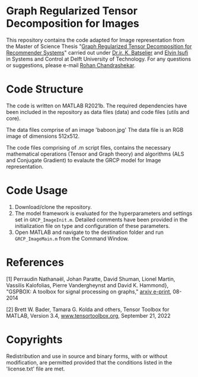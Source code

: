 # Graph Regularized Tensor Decomposition for Images

This repository contains the code adapted for Image representation from the Master of Science Thesis "[Graph Regularized Tensor Decomposition for Recommender Systems](https://github.com/calm-rc/Graph-Regularized-Tensor-Decomposition-for-Recommender-Systems)" carried out under [Dr.ir. K. Batselier](https://www.tudelft.nl/staff/k.batselier/?cHash=bc8a8a032dbc0c2e49df471ee3538c27) and [Elvin Isufi](https://www.tudelft.nl/ewi/over-de-faculteit/afdelingen/intelligent-systems/multimedia-computing/people/elvin-isufi) in Systems and Control at Delft University of Technology. For any questions or suggestions, please e-mail [Rohan Chandrashekar](R.Chandrashekar@student.tudelft.nl).

# Code Structure 

The code is written on MATLAB R2021b. The required dependencies have been included in the repository as data files (data) and code files (utils and core). 

The data files comprise of an image 'baboon.jpg' The data file is an RGB image of dimensions 512x512.

The code files comprising of .m script files, contains the necessary mathematical operations (Tensor and Graph theory) and algorithms (ALS and Conjugate Gradient) to evalaute the GRCP model for Image representation.  

# Code Usage 

1. Download/clone the repository. 
2. The model framework is evaluated for the hyperparameters and settings set in `GRCP_ImageInit.m`. Detailed comments have been provided in the initialization file on type and configuration of these parameters. 
3. Open MATLAB and navigate to the destination folder and run `GRCP_ImageMain.m` from the Command Window.

# References

[1] Perraudin Nathanaël, Johan Paratte, David Shuman, Lionel Martin, Vassilis Kalofolias, Pierre Vandergheynst and David K. Hammond}, "GSPBOX: A toolbox for signal processing on graphs," [arxiv e-print](https://arxiv.org/abs/1408.5781), 08-2014

[2]  Brett W. Bader, Tamara G. Kolda and others, Tensor Toolbox for MATLAB, Version 3.4, www.tensortoolbox.org, September 21, 2022

# Copyrights

Redistribution and use in source and binary forms, with or without modification, are permitted provided that the conditions listed in the 'license.txt' file are met.
